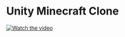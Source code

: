 # Unity Minecraft Clone
[![Watch the video](https://img.youtube.com/vi/3Ox_x8SYF3c/maxresdefault.jpg)](https://youtu.be/3Ox_x8SYF3c)
